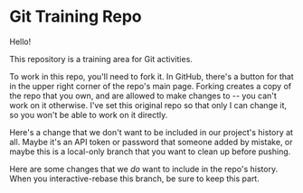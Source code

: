 # Git Training Repo

Hello!

This repository is a training area for Git activities.

To work in this repo, you'll need to fork it. In GitHub, there's a button for
that in the upper right corner of the repo's main page. Forking creates a copy
of the repo that you own, and are allowed to make changes to -- you can't work
on it otherwise. I've set this original repo so that only I can change it, so
you won't be able to work on it directly.

Here's a change that we don't want to be included in our project's history at
all. Maybe it's an API token or password that someone added by mistake, or
maybe this is a local-only branch that you want to clean up before pushing.

Here are some changes that we *do* want to include in the repo's history. When
you interactive-rebase this branch, be sure to keep this part.

